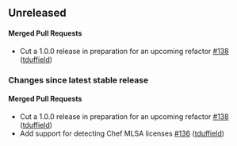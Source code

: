 <!-- usage documentation: http://expeditor-docs.es.chef.io/configuration/changelog/ -->

<!-- latest_release unreleased -->
## Unreleased

#### Merged Pull Requests
- Cut a 1.0.0 release in preparation for an upcoming refactor [#138](https://github.com/chef/license_scout/pull/138) ([tduffield](https://github.com/tduffield))
<!-- latest_release -->

<!-- release_rollup -->
### Changes since latest stable release

#### Merged Pull Requests
- Cut a 1.0.0 release in preparation for an upcoming refactor [#138](https://github.com/chef/license_scout/pull/138) ([tduffield](https://github.com/tduffield)) <!-- 1.0.0 -->
- Add support for detecting Chef MLSA licenses [#136](https://github.com/chef/license_scout/pull/136) ([tduffield](https://github.com/tduffield)) <!-- 0.1.4 -->
<!-- release_rollup -->

<!-- latest_stable_release -->
<!-- latest_stable_release -->